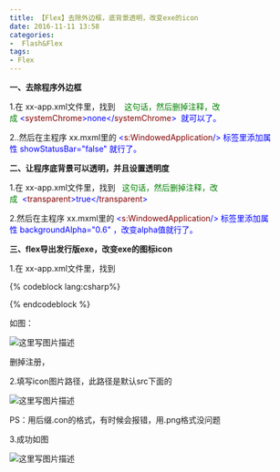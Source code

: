 ```yaml
---
title: 【Flex】去除外边框，底背景透明，改变exe的icon
date: 2016-11-11 13:58
categories:
-  Flash&Flex
tags:
- Flex
---
```


<!-- more -->
<div class="markdown_views">


**一、去除程序外边框**   

1.在 xx-app.xml文件里，找到  <span class="cnblogs_code"><span style="color: #008000"><!--<span style="color: #008000"> <systemChrome></systemChrome> <span style="color: #008000">-->  这句话，然后删掉注释，改成 <span class="cnblogs_code"><span style="color: #0000ff"><<span style="color: #800000">systemChrome<span style="color: #0000ff">>none<span style="color: #0000ff"></<span style="color: #800000">systemChrome<span style="color: #0000ff">>  就可以了。   

2..然后在主程序 xx.mxml里的 <span class="cnblogs_code"><span style="color: #0000ff"><<span style="color: #800000">s:WindowedApplication<span style="color: #0000ff">/> 标签里添加属性 <span class="cnblogs_code">showStatusBar="false" 就行了。</span></span></span></span></span></span></span></span></span></span></span></span></span></span></span></span>

**二、让程序底背景可以透明，并且设置透明度**   

1.在 xx-app.xml文件里，找到 <span class="cnblogs_code"> <span style="color: #008000"><!--<span style="color: #008000"> <transparent></transparent> <span style="color: #008000">-->  这句话，然后删掉注释，改成  <span class="cnblogs_code"><span style="color: #0000ff"><<span style="color: #800000">transparent<span style="color: #0000ff">>true<span style="color: #0000ff"></<span style="color: #800000">transparent<span style="color: #0000ff">> </span></span></span></span></span></span></span></span></span></span></span>

2.然后在主程序 xx.mxml里的 <span class="cnblogs_code"><span style="color: #0000ff"><<span style="color: #800000">s:WindowedApplication<span style="color: #0000ff">/> 标签里添加属性 <span class="cnblogs_code">backgroundAlpha="0.6" ，改变alpha值就行了。</span></span></span></span></span>

**三、flex导出发行版exe，改变exe的图标icon**   

1.在 xx-app.xml文件里，找到 

{% codeblock lang:csharp%}
<!-- <icon>
        <image16x16></image16x16>
        <image32x32></image32x32>
        <image36x36></image36x36>
        <image48x48></image48x48>
        <image57x57></image57x57>
        <image72x72></image72x72>
        <image114x114></image114x114>
        <image128x128></image128x128>
    </icon> -->
{% endcodeblock %}

如图：   

![这里写图片描述](http://img.blog.csdn.net/20170221183815684?watermark/2/text/aHR0cDovL2Jsb2cuY3Nkbi5uZXQvYXJ2aW4w/font/5a6L5L2T/fontsize/400/fill/I0JBQkFCMA==/dissolve/70/gravity/SouthEast)   

删掉注册，   

2.填写icon图片路径，此路径是默认src下面的   

![这里写图片描述](http://img.blog.csdn.net/20170221183934166?watermark/2/text/aHR0cDovL2Jsb2cuY3Nkbi5uZXQvYXJ2aW4w/font/5a6L5L2T/fontsize/400/fill/I0JBQkFCMA==/dissolve/70/gravity/SouthEast)   

PS：用后缀.con的格式，有时候会报错，用.png格式没问题   

3.成功如图   

![这里写图片描述](http://img.blog.csdn.net/20170221184114229?watermark/2/text/aHR0cDovL2Jsb2cuY3Nkbi5uZXQvYXJ2aW4w/font/5a6L5L2T/fontsize/400/fill/I0JBQkFCMA==/dissolve/70/gravity/SouthEast)

</div>